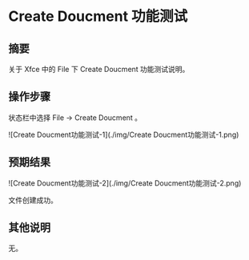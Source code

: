 # Create Doucment 功能测试

## 摘要

关于 Xfce 中的 File 下 Create Doucment 功能测试说明。

## 操作步骤

状态栏中选择 File -> Create Doucment 。

![Create Doucment功能测试-1](./img/Create Doucment功能测试-1.png)

## 预期结果

![Create Doucment功能测试-2](./img/Create Doucment功能测试-2.png)

文件创建成功。

## 其他说明

无。
